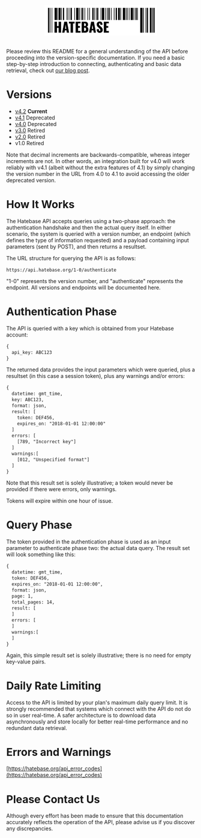 <center><a href='https://hatebase.org'><img src="logo.png" width="300" ></a></center><br />

Please review this README for a general understanding of the API before proceeding into the version-specific documentation. If you need a basic step-by-step introduction to connecting, authenticating and basic data retrieval, check out [our blog post](https://hatebase.org/news/2018/12/11/getting-started-with-the-hatebase-api-v4-0).

# Versions

- [v4.2](current/v4-2/overview.md) **Current**
- [v4.1](archived/v4-1/overview.md) Deprecated
- [v4.0](archived/v4-0/overview.md) Deprecated
- [v3.0](archived/v3-0/overview.md) Retired
- [v2.0](archived/v2-0/overview.md) Retired
- v1.0 Retired

Note that decimal increments are backwards-compatible, whereas integer increments are not. In other words, an integration built for v4.0 will work reliably with v4.1 (albeit without the extra features of 4.1) by simply changing the version number in the URL from 4.0 to 4.1 to avoid accessing the older deprecated version.

# How It Works

The Hatebase API accepts queries using a two-phase approach: the authentication handshake and then the actual query itself. In either scenario, the system is queried with a version number, an endpoint (which defines the type of information requested) and a payload containing input parameters (sent by POST), and then returns a resultset.

The URL structure for querying the API is as follows:

```
https://api.hatebase.org/1-0/authenticate
```

"1-0" represents the version number, and "authenticate" represents the endpoint. All versions and endpoints will be documented here.

# Authentication Phase

The API is queried with a key which is obtained from your Hatebase account:

```
{
  api_key: ABC123
}
```

The returned data provides the input parameters which were queried, plus a resultset (in this case a session token), plus any warnings and/or errors:


```
{
  datetime: gmt_time,
  key: ABC123,
  format: json,
  result: [
    token: DEF456,
    expires_on: "2018-01-01 12:00:00"
  ]
  errors: [
    [789, "Incorrect key"]
  ]
  warnings:[
    [012, "Unspecified format"]
  ]
}
```

Note that this result set is solely illustrative; a token would never be provided if there were errors, only warnings.

Tokens will expire within one hour of issue.

# Query Phase

The token provided in the authentication phase is used as an input parameter to authenticate phase two: the actual data query. The result set will look something like this:


```
{
  datetime: gmt_time,
  token: DEF456,
  expires_on: "2018-01-01 12:00:00",
  format: json,
  page: 1,
  total_pages: 14,
  result: [
  ]
  errors: [
  ]
  warnings:[
  ]
}
```

Again, this simple result set is solely illustrative; there is no need for empty key-value pairs.

# Daily Rate Limiting

Access to the API is limited by your plan's maximum daily query limit. It is strongly recommended that systems which connect with the API do not do so in user real-time. A safer architecture is to download data asynchronously and store locally for better real-time performance and no redundant data retrieval.

# Errors and Warnings

[https://hatebase.org/api_error_codes](https://hatebase.org/api_error_codes)

# Please Contact Us

Although every effort has been made to ensure that this documentation accurately reflects the operation of the API, please advise us if you discover any discrepancies.
